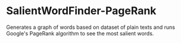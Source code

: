 # SalientWordFinder-PageRank
Generates a graph of words based on dataset of plain texts and runs Google's PageRank algorithm to see the most salient words.
